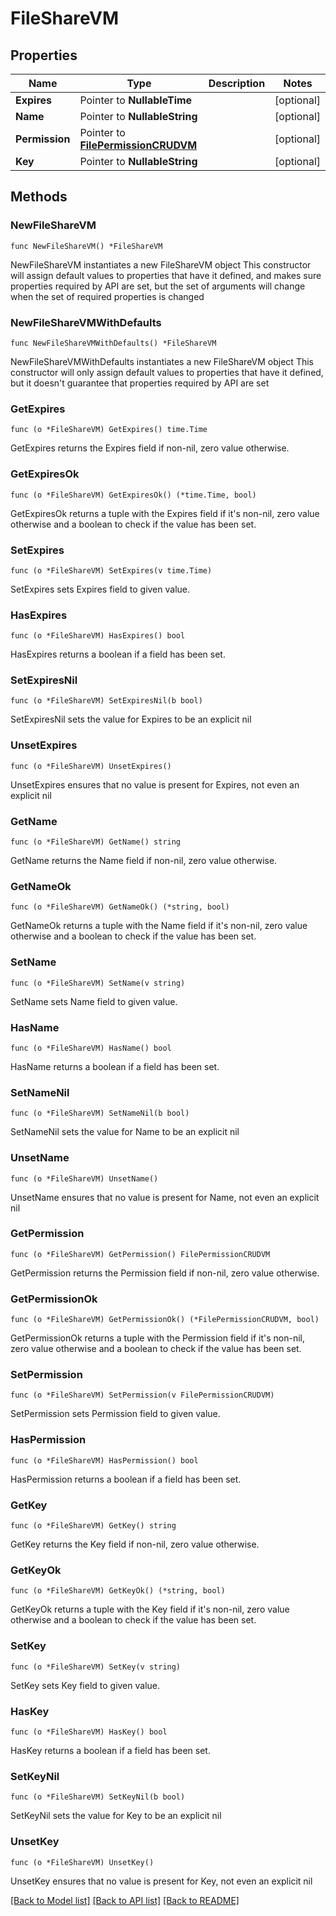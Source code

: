 # FileShareVM

## Properties

Name | Type | Description | Notes
------------ | ------------- | ------------- | -------------
**Expires** | Pointer to **NullableTime** |  | [optional] 
**Name** | Pointer to **NullableString** |  | [optional] 
**Permission** | Pointer to [**FilePermissionCRUDVM**](FilePermissionCRUDVM.md) |  | [optional] 
**Key** | Pointer to **NullableString** |  | [optional] 

## Methods

### NewFileShareVM

`func NewFileShareVM() *FileShareVM`

NewFileShareVM instantiates a new FileShareVM object
This constructor will assign default values to properties that have it defined,
and makes sure properties required by API are set, but the set of arguments
will change when the set of required properties is changed

### NewFileShareVMWithDefaults

`func NewFileShareVMWithDefaults() *FileShareVM`

NewFileShareVMWithDefaults instantiates a new FileShareVM object
This constructor will only assign default values to properties that have it defined,
but it doesn't guarantee that properties required by API are set

### GetExpires

`func (o *FileShareVM) GetExpires() time.Time`

GetExpires returns the Expires field if non-nil, zero value otherwise.

### GetExpiresOk

`func (o *FileShareVM) GetExpiresOk() (*time.Time, bool)`

GetExpiresOk returns a tuple with the Expires field if it's non-nil, zero value otherwise
and a boolean to check if the value has been set.

### SetExpires

`func (o *FileShareVM) SetExpires(v time.Time)`

SetExpires sets Expires field to given value.

### HasExpires

`func (o *FileShareVM) HasExpires() bool`

HasExpires returns a boolean if a field has been set.

### SetExpiresNil

`func (o *FileShareVM) SetExpiresNil(b bool)`

 SetExpiresNil sets the value for Expires to be an explicit nil

### UnsetExpires
`func (o *FileShareVM) UnsetExpires()`

UnsetExpires ensures that no value is present for Expires, not even an explicit nil
### GetName

`func (o *FileShareVM) GetName() string`

GetName returns the Name field if non-nil, zero value otherwise.

### GetNameOk

`func (o *FileShareVM) GetNameOk() (*string, bool)`

GetNameOk returns a tuple with the Name field if it's non-nil, zero value otherwise
and a boolean to check if the value has been set.

### SetName

`func (o *FileShareVM) SetName(v string)`

SetName sets Name field to given value.

### HasName

`func (o *FileShareVM) HasName() bool`

HasName returns a boolean if a field has been set.

### SetNameNil

`func (o *FileShareVM) SetNameNil(b bool)`

 SetNameNil sets the value for Name to be an explicit nil

### UnsetName
`func (o *FileShareVM) UnsetName()`

UnsetName ensures that no value is present for Name, not even an explicit nil
### GetPermission

`func (o *FileShareVM) GetPermission() FilePermissionCRUDVM`

GetPermission returns the Permission field if non-nil, zero value otherwise.

### GetPermissionOk

`func (o *FileShareVM) GetPermissionOk() (*FilePermissionCRUDVM, bool)`

GetPermissionOk returns a tuple with the Permission field if it's non-nil, zero value otherwise
and a boolean to check if the value has been set.

### SetPermission

`func (o *FileShareVM) SetPermission(v FilePermissionCRUDVM)`

SetPermission sets Permission field to given value.

### HasPermission

`func (o *FileShareVM) HasPermission() bool`

HasPermission returns a boolean if a field has been set.

### GetKey

`func (o *FileShareVM) GetKey() string`

GetKey returns the Key field if non-nil, zero value otherwise.

### GetKeyOk

`func (o *FileShareVM) GetKeyOk() (*string, bool)`

GetKeyOk returns a tuple with the Key field if it's non-nil, zero value otherwise
and a boolean to check if the value has been set.

### SetKey

`func (o *FileShareVM) SetKey(v string)`

SetKey sets Key field to given value.

### HasKey

`func (o *FileShareVM) HasKey() bool`

HasKey returns a boolean if a field has been set.

### SetKeyNil

`func (o *FileShareVM) SetKeyNil(b bool)`

 SetKeyNil sets the value for Key to be an explicit nil

### UnsetKey
`func (o *FileShareVM) UnsetKey()`

UnsetKey ensures that no value is present for Key, not even an explicit nil

[[Back to Model list]](../README.md#documentation-for-models) [[Back to API list]](../README.md#documentation-for-api-endpoints) [[Back to README]](../README.md)


